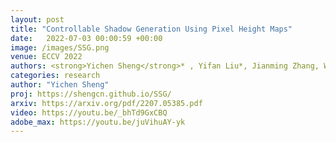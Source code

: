 ```yaml
---
layout: post
title: "Controllable Shadow Generation Using Pixel Height Maps"
date:   2022-07-03 00:00:59 +00:00
image: /images/SSG.png
venue: ECCV 2022 
authors: <strong>Yichen Sheng</strong>* , Yifan Liu*, Jianming Zhang, Wei Yin, A. Cengiz Oztireli, He Zhang, Zhe Lin, Eli Shechtman, Bedrich Benes. (*Joint first author)
categories: research
author: "Yichen Sheng"
proj: https://shengcn.github.io/SSG/
arxiv: https://arxiv.org/pdf/2207.05385.pdf
video: https://youtu.be/_bhTd9GxCBQ
adobe_max: https://youtu.be/juVihuAY-yk
---
```


